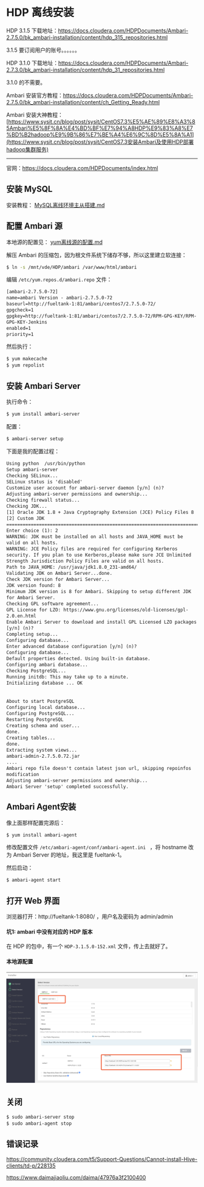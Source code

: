 # HDP 离线安装

HDP 3.1.5 下载地址：https://docs.cloudera.com/HDPDocuments/Ambari-2.7.5.0/bk_ambari-installation/content/hdp_315_repositories.html

3.1.5 要订阅用户的账号。。。。。。

HDP 3.1.0 下载地址：https://docs.cloudera.com/HDPDocuments/Ambari-2.7.3.0/bk_ambari-installation/content/hdp_31_repositories.html

3.1.0 的不需要。

Ambari 安装官方教程：https://docs.cloudera.com/HDPDocuments/Ambari-2.7.5.0/bk_ambari-installation/content/ch_Getting_Ready.html

Ambari 安装大神教程：[https://www.sysit.cn/blog/post/sysit/CentOS7.3%E5%AE%89%E8%A3%85Ambari%E5%8F%8A%E4%BD%BF%E7%94%A8HDP%E9%83%A8%E7%BD%B2hadoop%E9%9B%86%E7%BE%A4%E6%9C%8D%E5%8A%A1](https://www.sysit.cn/blog/post/sysit/CentOS7.3安装Ambari及使用HDP部署hadoop集群服务)



----

官网：https://docs.cloudera.com/HDPDocuments/index.html

## 安装 MySQL

安装教程： [MySQL离线环境主从搭建.md](../../数据存储/MySQL/MySQL离线环境主从搭建.md) 

## 配置 Ambari 源

本地源的配置见： [yum离线源的配置.md](../../Linux/yum/yum离线源的配置.md) 

解压 Ambari 的压缩包，因为根文件系统下储存不够，所以这里建立软连接：

```bash
$ ln -s /mnt/vde/HDP/ambari /var/www/html/ambari
```



编辑 `/etc/yum.repos.d/ambari.repo` 文件：

```
[ambari-2.7.5.0-72]
name=ambari Version - ambari-2.7.5.0-72
baseurl=http://fueltank-1:81/ambari/centos7/2.7.5.0-72/
gpgcheck=1
gpgkey=http://fueltank-1:81/ambari/centos7/2.7.5.0-72/RPM-GPG-KEY/RPM-GPG-KEY-Jenkins
enabled=1
priority=1
```

然后执行：

```bash
$ yum makecache
$ yum repolist
```



## 安装 Ambari Server

执行命令：

```bash
$ yum install ambari-server
```

配置：

```bash
$ ambari-server setup
```

下面是我的配置过程：

```
Using python  /usr/bin/python
Setup ambari-server
Checking SELinux...
SELinux status is 'disabled'
Customize user account for ambari-server daemon [y/n] (n)? 
Adjusting ambari-server permissions and ownership...
Checking firewall status...
Checking JDK...
[1] Oracle JDK 1.8 + Java Cryptography Extension (JCE) Policy Files 8
[2] Custom JDK
==============================================================================
Enter choice (1): 2
WARNING: JDK must be installed on all hosts and JAVA_HOME must be valid on all hosts.
WARNING: JCE Policy files are required for configuring Kerberos security. If you plan to use Kerberos,please make sure JCE Unlimited Strength Jurisdiction Policy Files are valid on all hosts.
Path to JAVA_HOME: /usr/java/jdk1.8.0_231-amd64/
Validating JDK on Ambari Server...done.
Check JDK version for Ambari Server...
JDK version found: 8
Minimum JDK version is 8 for Ambari. Skipping to setup different JDK for Ambari Server.
Checking GPL software agreement...
GPL License for LZO: https://www.gnu.org/licenses/old-licenses/gpl-2.0.en.html
Enable Ambari Server to download and install GPL Licensed LZO packages [y/n] (n)? 
Completing setup...
Configuring database...
Enter advanced database configuration [y/n] (n)? 
Configuring database...
Default properties detected. Using built-in database.
Configuring ambari database...
Checking PostgreSQL...
Running initdb: This may take up to a minute.
Initializing database ... OK


About to start PostgreSQL
Configuring local database...
Configuring PostgreSQL...
Restarting PostgreSQL
Creating schema and user...
done.
Creating tables...
done.
Extracting system views...
ambari-admin-2.7.5.0.72.jar
....
Ambari repo file doesn't contain latest json url, skipping repoinfos modification
Adjusting ambari-server permissions and ownership...
Ambari Server 'setup' completed successfully.
```





## Ambari Agent安装

像上面那样配置完源后：

```bash
$ yum install ambari-agent
```

修改配置文件 `/etc/ambari-agent/conf/ambari-agent.ini ` ，将 hostname 改为 Ambari Server 的地址，我这里是 fueltank-1。

然后启动：

```bash
$ ambari-agent start
```



## 打开 Web 界面

浏览器打开：http://fueltank-1:8080/ ，用户名及密码为 admin/admin

#### 坑1: ambari 中没有对应的 HDP 版本

在 HDP 的包中，有一个 `HDP-3.1.5.0-152.xml` 文件，传上去就好了。



#### 本地源配置

![image-20200409163837038](../../resource/image-20200409163837038.png)



## 关闭

```bash
$ sudo ambari-server stop
$ sudo ambari-agent stop
```



## 错误记录

https://community.cloudera.com/t5/Support-Questions/Cannot-install-Hive-clients/td-p/228135

https://www.daimajiaoliu.com/daima/47976a3f2100400